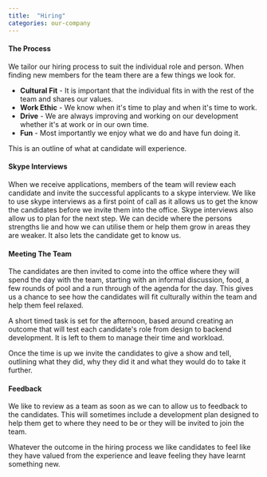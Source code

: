 ```yaml
---
title:  "Hiring"
categories: our-company
---
```


<h4> The Process </h4> 

We tailor our hiring process to suit the individual role and person. When finding new members for the team there are a few things we look for.
- **Cultural Fit** - It is important that the individual fits in with the rest of the team and shares our values. 
- **Work Ethic** - We know when it's time to play and when it's time to work.
- **Drive** - We are always improving and working on our development whether it's at work or in our own time. 
- **Fun** - Most importantly we enjoy what we do and have fun doing it. 

This is an outline of what at candidate will experience.   

<h4> Skype Interviews </h4>

When we receive applications, members of the team will review each candidate and invite the successful applicants to a skype interview. We like to use skype interviews as a first point of call as it allows us to get the know the candidates before we invite them into the office. Skype interviews also allow us to plan for the next step. We can decide where the persons strengths lie and how we can utilise them or help them grow in areas they are weaker. It also lets the candidate get to know us. 

<h4> Meeting The Team </h4>

The candidates are then invited to come into the office where they will spend the day with the team, starting with an informal discussion, food, a few rounds of pool and a run through of the agenda for the day. This gives us a chance to see how the candidates will fit culturally within the team and help them feel relaxed. 

A short timed task is set for the afternoon, based around creating an outcome that will test each candidate's role from design to backend development. It is left to them to manage their time and workload. 

Once the time is up we invite the candidates to give a show and tell, outlining what they did, why they did it and what they would do to take it further. 

<h4> Feedback </h4>

We like to review as a team as soon as we can to allow us to feedback to the candidates. This will sometimes include a development plan designed to help them get to where they need to be or they will be invited to join the team. 

Whatever the outcome in the hiring process we like candidates to feel like they have valued from the experience and leave feeling they have learnt something new. 

